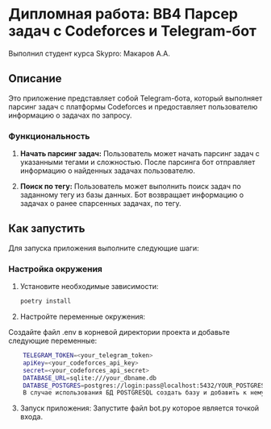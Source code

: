 # Дипломная работа: BB4 Парсер задач с Codeforces и Telegram-бот

Выполнил студент курса Skypro: Макаров А.А.

## Описание

Это приложение представляет собой Telegram-бота, который выполняет парсинг задач с платформы Codeforces и предоставляет пользователю информацию о задачах по запросу.

### Функциональность

1. **Начать парсинг задач:**
   Пользователь может начать парсинг задач с указанными тегами и сложностью.
   После парсинга бот отправляет информацию о найденных задачах пользователю.

2. **Поиск по тегу:**
   Пользователь может выполнить поиск задач по заданному тегу из базы данных.
   Бот возвращает информацию о задачах о ранее спарсенных задачах, по тегу.

## Как запустить

Для запуска приложения выполните следующие шаги:

### Настройка окружения

1. Установите необходимые зависимости:

   ```bash
   poetry install

2. Настройте переменные окружения:

Создайте файл .env в корневой директории проекта и добавьте следующие переменные:

```bash
    TELEGRAM_TOKEN=<your_telegram_token>
    apiKey=<your_codeforces_api_key>
    secret=<your_codeforces_api_secret>
    DATABASE_URL=sqlite:///your_dbname.db
    DATABSE_POSTGRES=postgres://login:pass@localhost:5432/YOUR_POSTGRES_DB_NAME
    В случае использования БД POSTGRESQL создать базу и добавить к нему пользователя superuser и прописать в файле config.py DATABSE_POSTGRES
```
3.  Запуск приложения:
   Запустите файл bot.py которое является точкой входа.